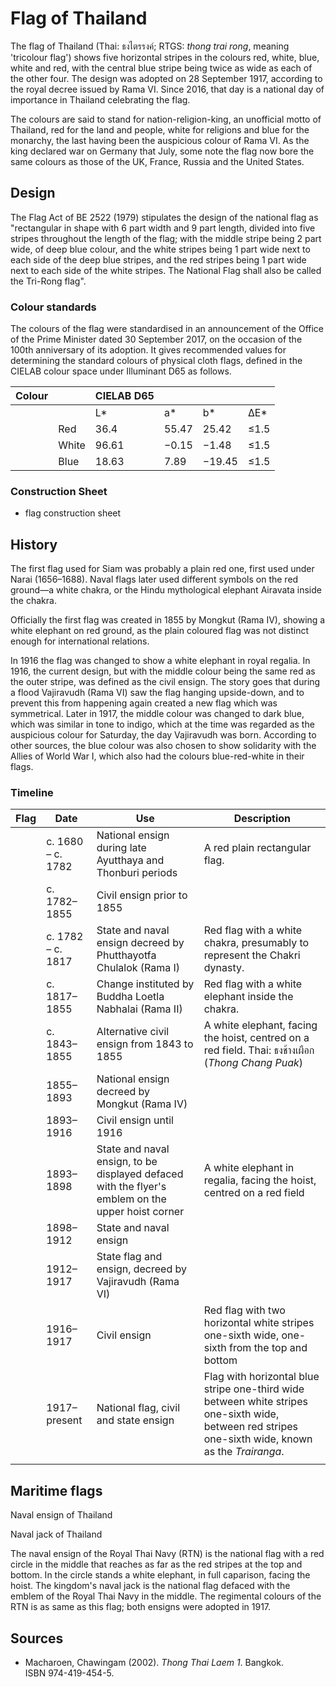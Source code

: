 # Flag of Thailand

<!--History and Maritime sections have one/no references-->

The flag of Thailand (Thai: ธงไตรรงค์; RTGS: *thong trai rong*, meaning 'tricolour flag') shows five horizontal stripes in the colours red, white, blue, white and red, with the central blue stripe being twice as wide as each of the other four. The design was adopted on 28 September 1917, according to the royal decree issued by Rama VI. Since 2016, that day is a national day of importance in Thailand celebrating the flag.

The colours are said to stand for nation-religion-king, an unofficial motto of Thailand, red for the land and people, white for religions and blue for the monarchy, the last having been the auspicious colour of Rama VI. As the king declared war on Germany that July, some note the flag now bore the same colours as those of the UK, France, Russia and the United States.

## Design

The Flag Act of BE 2522 (1979) stipulates the design of the national flag as "rectangular in shape with 6 part width and 9 part length, divided into five stripes throughout the length of the flag; with the middle stripe being 2 part wide, of deep blue colour, and the white stripes being 1 part wide next to each side of the deep blue stripes, and the red stripes being 1 part wide next to each side of the white stripes. The National Flag shall also be called the Tri-Rong flag".

### Colour standards

The colours of the flag were standardised in an announcement of the Office of the Prime Minister dated 30 September 2017, on the occasion of the 100th anniversary of its adoption. It gives recommended values for determining the standard colours of physical cloth flags, defined in the CIELAB colour space under Illuminant D65 as follows.

| Colour |       | CIELAB D65 |       |        |      |
| ------ | ----- | ---------- | ----- | ------ | ---- |
|        |       | L*         | a*    | b*     | ΔE*  |
|        | Red   | 36.4       | 55.47 | 25.42  | ≤1.5 |
|        | White | 96.61      | −0.15 | −1.48  | ≤1.5 |
|        | Blue  | 18.63      | 7.89  | −19.45 | ≤1.5 |

### Construction Sheet

- flag construction sheet

## History

The first flag used for Siam was probably a plain red one, first used under Narai (1656–1688). Naval flags later used different symbols on the red ground—a white chakra, or the Hindu mythological elephant Airavata inside the chakra.

Officially the first flag was created in 1855 by Mongkut (Rama IV), showing a white elephant on red ground, as the plain coloured flag was not distinct enough for international relations.

In 1916 the flag was changed to show a white elephant in royal regalia. In 1916, the current design, but with the middle colour being the same red as the outer stripe, was defined as the civil ensign. The story goes that during a flood Vajiravudh (Rama VI) saw the flag hanging upside-down, and to prevent this from happening again created a new flag which was symmetrical. Later in 1917, the middle colour was changed to dark blue, which was similar in tone to indigo, which at the time was regarded as the auspicious colour for Saturday, the day Vajiravudh was born. According to other sources, the blue colour was also chosen to show solidarity with the Allies of World War I, which also had the colours blue-red-white in their flags.

### Timeline

| Flag | Date              | Use                                                                                                 | Description                                                                                                                                         |
| ---- | ----------------- | --------------------------------------------------------------------------------------------------- | --------------------------------------------------------------------------------------------------------------------------------------------------- |
|      | c. 1680 – c. 1782 |   National ensign during late Ayutthaya and Thonburi periods                                        | A red plain rectangular flag.                                                                                                                       |
|      | c. 1782–1855      |   Civil ensign prior to 1855                                                                        |                                                                                                                                                     |
|      | c. 1782 – c. 1817 |   State and naval ensign decreed by Phutthayotfa Chulalok (Rama I)                                  | Red flag with a white chakra, presumably to represent the Chakri dynasty.                                                                           |
|      | c. 1817–1855      |   Change instituted by Buddha Loetla Nabhalai (Rama II)                                             | Red flag with a white elephant inside the chakra.                                                                                                   |
|      | c. 1843–1855      |   Alternative civil ensign from 1843 to 1855                                                        | A white elephant, facing the hoist, centred on a red field. Thai: ธงช้างเผือก (*Thong Chang Puak*)                                                  |
|      | 1855–1893         |   National ensign decreed by Mongkut (Rama IV)                                                      |                                                                                                                                                     |
|      | 1893–1916         |   Civil ensign until 1916                                                                           |                                                                                                                                                     |
|      | 1893–1898         |   State and naval ensign, to be displayed defaced with the flyer's emblem on the upper hoist corner | A white elephant in regalia, facing the hoist, centred on a red field                                                                               |
|      | 1898–1912         |   State and naval ensign                                                                            |                                                                                                                                                     |
|      | 1912–1917         |   State flag and ensign, decreed by Vajiravudh (Rama VI)                                            |                                                                                                                                                     |
|      | 1916–1917         |   Civil ensign                                                                                      | Red flag with two horizontal white stripes one-sixth wide, one-sixth from the top and bottom                                                        |
|      | 1917–present      |   National flag, civil and state ensign                                                             | Flag with horizontal blue stripe one-third wide between white stripes one-sixth wide, between red stripes one-sixth wide, known as the *Trairanga*. |
|      |                   |                                                                                                     |                                                                                                                                                     |

## Maritime flags

  Naval ensign of Thailand

  Naval jack of Thailand

The naval ensign of the Royal Thai Navy (RTN) is the national flag with a red circle in the middle that reaches as far as the red stripes at the top and bottom. In the circle stands a white elephant, in full caparison, facing the hoist. The kingdom's naval jack is the national flag defaced with the emblem of the Royal Thai Navy in the middle. The regimental colours of the RTN is as same as this flag; both ensigns were adopted in 1917.

## Sources

- Macharoen, Chawingam (2002). *Thong Thai Laem 1*. Bangkok. ISBN 974-419-454-5.
